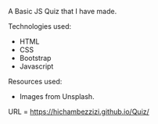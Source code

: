 A Basic JS Quiz that I have made.

Technologies used:

- HTML
- CSS
- Bootstrap
- Javascript

Resources used:

- Images from Unsplash.

URL = https://hichambezzizi.github.io/Quiz/
